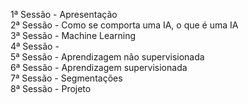  1ª Sessão - Apresentação <br>
 2ª Sessão - Como se comporta uma IA, o que é uma IA  <br>
 3ª Sessão - Machine Learning  <br>
 4ª Sessão -   <br>
 5ª Sessão - Aprendizagem não supervisionada  <br>
 6ª Sessão - Aprendizagem supervisionada  <br>
 7ª Sessão - Segmentações  <br>
 8ª Sessão - Projeto  <br>
 
